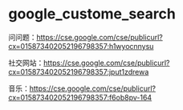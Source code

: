 # google_custome_search
问问题：https://cse.google.com/cse/publicurl?cx=015873402052196798357:h1wyocnnysu

社交网站：https://cse.google.com/cse/publicurl?cx=015873402052196798357:jput1zdrewa

音乐：https://cse.google.com/cse/publicurl?cx=015873402052196798357:f6ob8pv-164
